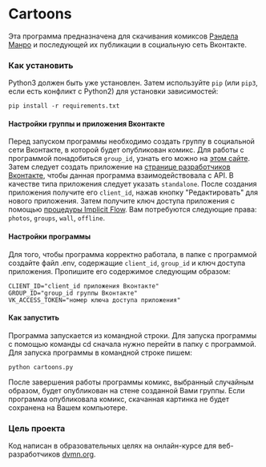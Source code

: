 # Сartoons

Эта программа предназначена для скачивания комиксов [Рэндела Манро](https://xkcd.com) и последующей их публикации в социальную сеть Вконтакте. 

### Как установить

Python3 должен быть уже установлен. 
Затем используйте `pip` (или `pip3`, если есть конфликт с Python2) для установки зависимостей:
```
pip install -r requirements.txt
```

#### Настройки группы и приложения Вконтакте
Перед запуском программы необходимо создать группу в социальной сети Вконтакте, в которой будет опубликован комикс. Для работы с программой понадобиться `group_id`,
узнать его можно на [этом сайте](https://regvk.com/id/).
Затем следует создать приложение на [странице разработчиков Вконтакте](https://vk.com/dev), чтобы данная программа взаимодействовала с API.
В качестве типа приложения следует указать `standalone`. После создания приложения получите его `client_id`, нажав кнопку "Редактировать" для нового приложения.
Затем получите ключ доступа приложения с помощью [процедуры Implicit Flow](https://vk.com/dev/implicit_flow_user). Вам потребуются следующие права: `photos`,
`groups`, `wall`, `offline`.

#### Настройки программы

Для того, чтобы программа корректно работала, в папке с программой создайте файл .env, содержащие `client_id`, `group_id` и ключ доступа приложения. 
Пропишите его содержимое следующим образом:
```
CLIENT_ID="client_id приложения Вконтакте"
GROUP_ID="group_id группы Вконтакте"
VK_ACCESS_TOKEN="номер ключа доступа приложения"
```

#### Как запустить

Программа запускается из командной строки. Для запуска программы с помощью команды cd сначала нужно перейти в папку с программой. 
Для запуска программы в командной строке пишем:
```
python cartoons.py
```
После завершения работы программы комикс, выбранный случайным образом, будет опубликован на стене созданной Вами группы. 
Если программа опубликовала комикс, скачанная картинка не будет сохранена на Вашем компьютере.

### Цель проекта

Код написан в образовательных целях на онлайн-курсе для веб-разработчиков [dvmn.org](https://dvmn.org/).
